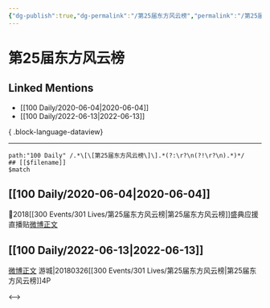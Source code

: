 ```yaml
---
{"dg-publish":true,"dg-permalink":"/第25届东方风云榜","permalink":"/第25届东方风云榜/","created":"2022-12-04T23:09:28.000+08:00","updated":"2023-08-24T18:56:33.642+08:00"}
---
```


# 第25届东方风云榜

## Linked Mentions
- [[100 Daily/2020-06-04\|2020-06-04]]
- [[100 Daily/2022-06-13\|2022-06-13]]

{ .block-language-dataview}

---

```expander
path:"100 Daily" /.*\[\[第25届东方风云榜\]\].*(?:\r?\n(?!\r?\n).*)*/
## [[$filename]]
$match
```
## [[100 Daily/2020-06-04\|2020-06-04]]
🎵2018[[300 Events/301 Lives/第25届东方风云榜\|第25届东方风云榜]]盛典应援直播贴[微博正文](https://m.weibo.cn/6466290670/4512174275901648)
## [[100 Daily/2022-06-13\|2022-06-13]]
[微博正文](https://weibo.com/1801743981/Lxw8ib9CM) 游城|20180326[[300 Events/301 Lives/第25届东方风云榜\|第25届东方风云榜]]4P

<-->